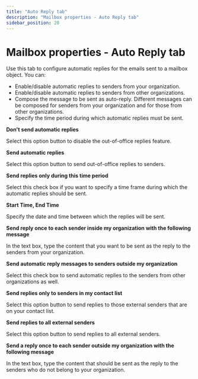 ```yaml
---
title: "Auto Reply tab"
description: "Mailbox properties - Auto Reply tab"
sidebar_position: 20
---
```


# Mailbox properties - Auto Reply tab

Use this tab to configure automatic replies for the emails sent to a mailbox object. You can:

- Enable/disable automatic replies to senders from your organization.
- Enable/disable automatic replies to senders from other organizations.
- Compose the message to be sent as auto-reply. Different messages can be composed for senders from
  your organization and for those from other organizations.
- Specify the time period during which automatic replies must be sent.

**Don't send automatic replies**

Select this option button to disable the out-of-office replies feature.

**Send automatic replies**

Select this option button to send out-of-office replies to senders.

**Send replies only during this time period**

Select this check box if you want to specify a time frame during which the automatic replies should
be sent.

**Start Time, End Time**

Specify the date and time between which the replies will be sent.

**Send reply once to each sender inside my organization with the following message**

In the text box, type the content that you want to be sent as the reply to the senders from your
organization.

**Send automatic reply messages to senders outside my organization**

Select this check box to send automatic replies to the senders from other organizations as well.

**Send replies only to senders in my contact list**

Select this option button to send replies to those external senders that are on your contact list.

**Send replies to all external senders**

Select this option button to send replies to all external senders.

**Send a reply once to each sender outside my organization with the following message**

In the text box, type the content that should be sent as the reply to the senders who do not belong
to your organization.
